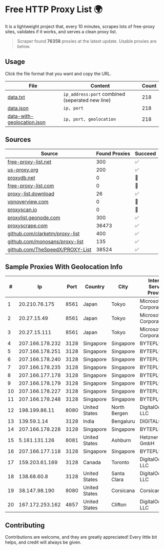 
# Free HTTP Proxy List 🌍

It is a lightweight project that, every 10 minutes, scrapes lots of free-proxy sites, validates if it works, and serves a clean proxy list.


> Scraper found **76358** proxies at the latest update. Usable proxies are below.

## Usage

Click the file format that you want and copy the URL.


|File|Content|Count|
|----|-------|-----|
|[data.txt](https://raw.githubusercontent.com/themiralay/Proxy-List-World/master/data.txt)|`ip_address:port` combined (seperated new line)|218|
|[data.json](https://raw.githubusercontent.com/themiralay/Proxy-List-World/master/data.json)|`ip, port`|218|
|[data-with-geolocation.json](https://raw.githubusercontent.com/themiralay/Proxy-List-World/master/data-with-geolocation.json)|`ip, port, geolocation`|218|

## Sources

|Source|Found Proxies|Succeed|
|------|-------------|-------|
|[free-proxy-list.net](https://free-proxy-list.net)|300|✅|
|[us-proxy.org](https://www.us-proxy.org)|200|✅|
|[proxydb.net](http://proxydb.net)|0|🚫|
|[free-proxy-list.com](https://free-proxy-list.com/?page=&port=&type%5B%5D=http&type%5B%5D=https&up_time=0&search=Search)|0|🚫|
|[proxy-list.download](https://www.proxy-list.download/HTTP)|26|✅|
|[vpnoverview.com](https://vpnoverview.com/privacy/anonymous-browsing/free-proxy-servers)|0|🚫|
|[proxyscan.io](https://www.proxyscan.io)|0|🚫|
|[proxylist.geonode.com](https://proxylist.geonode.com/api/proxy-list?limit=300&page=1&sort_by=lastChecked&sort_type=desc&protocols=http,https)|300|✅|
|[proxyscrape.com](https://api.proxyscrape.com/v2/?request=displayproxies&protocol=http&timeout=10000&country=all&ssl=all&anonymity=all)|36473|✅|
|[github.com/clarketm/proxy-list](https://raw.githubusercontent.com/clarketm/proxy-list/master/proxy-list-raw.txt)|400|✅|
|[github.com/monosans/proxy-list](https://raw.githubusercontent.com/monosans/proxy-list/main/proxies/http.txt)|135|✅|
|[github.com/TheSpeedX/PROXY-List](https://raw.githubusercontent.com/TheSpeedX/PROXY-List/master/http.txt)|38524|✅|


## Sample Proxies With Geolocation Info

|#|Ip|Port|Country|City|Internet Service Provider|
|-|--|----|-------|----|-------------------------|
|1|20.210.76.175|8561|Japan|Tokyo|Microsoft Corporation|
|2|20.27.15.49|8561|Japan|Tokyo|Microsoft Corporation|
|3|20.27.15.111|8561|Japan|Tokyo|Microsoft Corporation|
|4|207.166.178.232|3128|Singapore|Singapore|BYTEPLUS|
|5|207.166.178.251|3128|Singapore|Singapore|BYTEPLUS|
|6|207.166.178.240|3128|Singapore|Singapore|BYTEPLUS|
|7|207.166.178.235|3128|Singapore|Singapore|BYTEPLUS|
|8|207.166.177.178|3128|Singapore|Singapore|BYTEPLUS|
|9|207.166.178.179|3128|Singapore|Singapore|BYTEPLUS|
|10|207.166.178.227|3128|Singapore|Singapore|BYTEPLUS|
|11|207.166.178.248|3128|Singapore|Singapore|BYTEPLUS|
|12|198.199.86.11|8080|United States|North Bergen|DigitalOcean, LLC|
|13|139.59.1.14|3128|India|Bengaluru|DIGITALOCEAN|
|14|207.166.178.228|3128|Singapore|Singapore|BYTEPLUS|
|15|5.161.131.126|8081|United States|Ashburn|Hetzner Online GmbH|
|16|207.166.177.118|3128|Singapore|Singapore|BYTEPLUS|
|17|159.203.61.169|3128|Canada|Toronto|DigitalOcean, LLC|
|18|138.68.60.8|3128|United States|Santa Clara|DigitalOcean, LLC|
|19|38.147.98.190|8080|United States|Corsicana|Corsicana ISD|
|20|167.172.253.162|4857|United States|Clifton|DigitalOcean, LLC|



## Contributing

Contributions are welcome, and they are greatly appreciated! Every
little bit helps, and credit will always be given.

